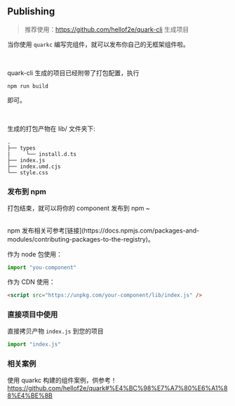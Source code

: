 ## Publishing

> 推荐使用：https://github.com/hellof2e/quark-cli 生成项目

当你使用 `quarkc` 编写完组件，就可以发布你自己的无框架组件啦。

<br/>

quark-cli 生成的项目已经附带了打包配置，执行

```shell
npm run build
```
即可。

<br />

生成的打包产物在 lib/ 文件夹下:

```tree
.
├── types
|     └── install.d.ts
├── index.js
├── index.umd.cjs
└── style.css
```

### 发布到 npm

打包结束，就可以将你的 component 发布到 npm ~

<br />
npm 发布相关可参考[链接](https://docs.npmjs.com/packages-and-modules/contributing-packages-to-the-registry)。

作为 node 包使用：

```js
import "you-component"
```

作为 CDN 使用：

```html
<script src="https://unpkg.com/your-component/lib/index.js" />
```

### 直接项目中使用

直接拷贝产物 `index.js` 到您的项目

```js
import "index.js"
```

### 相关案例

使用 quarkc 构建的组件案例，供参考！
https://github.com/hellof2e/quark#%E4%BC%98%E7%A7%80%E6%A1%88%E4%BE%8B